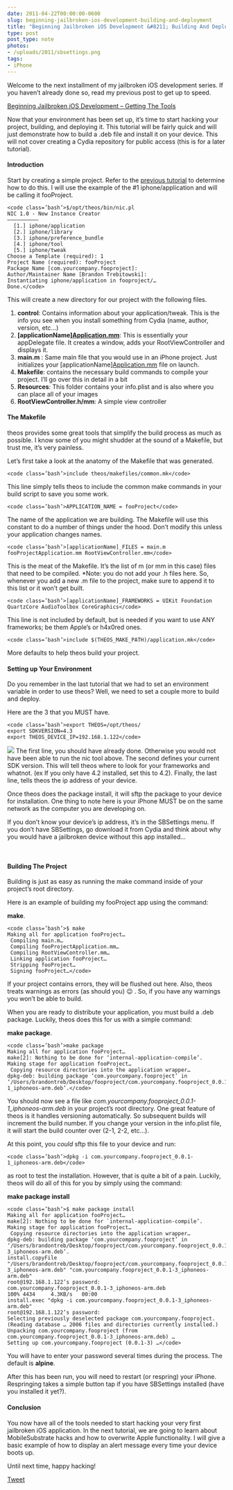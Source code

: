```yaml
---
date: 2011-04-22T00:00:00-0600
slug: beginning-jailbroken-ios-development-building-and-deployment
title: "Beginning Jailbroken iOS Development &#8211; Building And Deployment"
type: post
post_type: note
photos:
- /uploads/2011/sbsettings.png
tags:
- iPhone
---
```

Welcome to the next installment of my jailbroken iOS development series. If you haven’t already done so, read my previous post to get up to speed.


[Beginning Jailbroken iOS Development – Getting The Tools](/beginning-jailbroken-ios-development-getting-the-tools/)


Now that your environment has been set up, it’s time to start hacking your project, building, and deploying it. This tutorial will be fairly quick and will just demonstrate how to build a .deb file and install it on your device. This will not cover creating a Cydia repository for public access (this is for a later tutorial).


#### Introduction


Start by creating a simple project. Refer to the [previous tutorial](/beginning-jailbroken-ios-development-getting-the-tools/) to determine how to do this. I will use the example of the #1 iphone/application and will be calling it fooProject.




```
<code class=’bash’>$/opt/theos/bin/nic.pl
NIC 1.0 - New Instance Creator
——————————
  [1.] iphone/application
  [2.] iphone/library
  [3.] iphone/preference_bundle
  [4.] iphone/tool
  [5.] iphone/tweak
Choose a Template (required): 1
Project Name (required): fooProject
Package Name [com.yourcompany.fooproject]:    
Author/Maintainer Name [Brandon Trebitowski]: 
Instantiating iphone/application in fooproject/…
Done.</code>
```


This will create a new directory for our project with the following files.


1. **control**: Contains information about your application/tweak. This is the info you see when you install something from Cydia (name, author, version, etc…)
2. **[applicationName][Application.mm](http://Application.mm)**: This is essentially your appDelegate file. It creates a window, adds your RootViewController and displays it.
3. **main.m** : Same main file that you would use in an iPhone project. Just initializes your [applicationName][Application.mm](http://Application.mm) file on launch.
4. **Makefile**: contains the necessary build commands to compile your project. I’ll go over this in detail in a bit
5. **Resources**: This folder contains your info.plist and is also where you can place all of your images
6. **RootViewController.h/mm**: A simple view controller


#### The Makefile


theos provides some great tools that simplify the build process as much as possible. I know some of you might shudder at the sound of a Makefile, but trust me, it’s very painless.


Let’s first take a look at the anatomy of the Makefile that was generated.




```
<code class=’bash’>include theos/makefiles/common.mk</code>
```


This line simply tells theos to include the common make commands in your build script to save you some work.




```
<code class=’bash’>APPLICATION_NAME = fooProject</code>
```


The name of the application we are building. The Makefile will use this constant to do a number of things under the hood. Don’t modify this unless your application changes names.




```
<code class=’bash’>[applicationName]_FILES = main.m fooProjectApplication.mm RootViewController.mm</code>
```


This is the meat of the Makefile. It’s the list of m (or mm in this case) files that need to be compiled. \*Note: you do not add your .h files here. So, whenever you add a new .m file to the project, make sure to append it to this list or it won’t get built.




```
<code class=’bash’>[applicationName]_FRAMEWORKS = UIKit Foundation QuartzCore AudioToolbox CoreGraphics</code>
```


This line is not included by default, but is needed if you want to use ANY frameworks; be them Apple’s or h4x0red ones.




```
<code class=’bash’>include $(THEOS_MAKE_PATH)/application.mk</code>
```


More defaults to help theos build your project.


#### Setting up Your Environment


Do you remember in the last tutorial that we had to set an environment variable in order to use theos? Well, we need to set a couple more to build and deploy.


Here are the 3 that you MUST have.




```
<code class=’bash’>export THEOS=/opt/theos/
export SDKVERSION=4.3
export THEOS_DEVICE_IP=192.168.1.122</code>
```


![](/uploads/2011/sbsettings.png)
The first line, you should have already done. Otherwise you would not have been able to run the nic tool above. The second defines your current SDK version. This will tell theos where to look for your frameworks and whatnot. (ex If you only have 4.2 installed, set this to 4.2). Finally, the last line, tells theos the ip address of your device.


Once theos does the package install, it will sftp the package to your device for installation. One thing to note here is your iPhone MUST be on the same network as the computer you are developing on.


If you don’t know your device’s ip address, it’s in the SBSettings menu. If you don’t have SBSettings, go download it from Cydia and think about why you would have a jailbroken device without this app installed…



  

#### Building The Project


Building is just as easy as running the make command inside of your project’s root directory.


Here is an example of building my fooProject app using the command:


**make**.




```
<code class=’bash’>$ make
Making all for application fooProject…
 Compiling main.m…
 Compiling fooProjectApplication.mm…
 Compiling RootViewController.mm…
 Linking application fooProject…
 Stripping fooProject…
 Signing fooProject…</code>
```


If your project contains errors, they will be flushed out here. Also, theos treats warnings as errors (as should you) 😉 . So, if you have any warnings you won’t be able to build.


When you are ready to distribute your application, you must build a .deb package. Luckily, theos does this for us with a simple command:


**make package**.




```
<code class=’bash’>make package
Making all for application fooProject…
make[2]: Nothing to be done for ‘internal-application-compile’.
Making stage for application fooProject…
 Copying resource directories into the application wrapper…
dpkg-deb: building package ‘com.yourcompany.fooproject’ in ‘/Users/brandontreb/Desktop/fooproject/com.yourcompany.fooproject_0.0.1-1_iphoneos-arm.deb’.</code>
```


You should now see a file like *com.yourcompany.fooproject\_0.0.1-1\_iphoneos-arm.deb* in your project’s root directory. One great feature of theos is it handles versioning automatically. So subsequent builds will increment the build number. If you change your version in the info.plist file, it will start the build counter over (2-1, 2-2, etc…).


At this point, you *could* sftp this file to your device and run:




```
<code class=’bash’>dpkg -i com.yourcompany.fooproject_0.0.1-1_iphoneos-arm.deb</code>
```


as root to test the installation. However, that is quite a bit of a pain. Luckily, theos will do all of this for you by simply using the command:


**make package install**




```
<code class=’bash’>$ make package install
Making all for application fooProject…
make[2]: Nothing to be done for `internal-application-compile’.
Making stage for application fooProject…
 Copying resource directories into the application wrapper…
dpkg-deb: building package ‘com.yourcompany.fooproject’ in ‘/Users/brandontreb/Desktop/fooproject/com.yourcompany.fooproject_0.0.1-3_iphoneos-arm.deb’.
install.copyFile "/Users/brandontreb/Desktop/fooproject/com.yourcompany.fooproject_0.0.1-3_iphoneos-arm.deb" "com.yourcompany.fooproject_0.0.1-3_iphoneos-arm.deb"
root@192.168.1.122’s password: 
com.yourcompany.fooproject_0.0.1-3_iphoneos-arm.deb                                                                                                                                                                                                                              100% 4434     4.3KB/s   00:00    
install.exec "dpkg -i com.yourcompany.fooproject_0.0.1-3_iphoneos-arm.deb"
root@192.168.1.122’s password: 
Selecting previously deselected package com.yourcompany.fooproject.
(Reading database … 2006 files and directories currently installed.)
Unpacking com.yourcompany.fooproject (from com.yourcompany.fooproject_0.0.1-3_iphoneos-arm.deb) …
Setting up com.yourcompany.fooproject (0.0.1-3) …</code>
```


You will have to enter your password several times during the process. The default is **alpine**.


After this has been run, you will need to restart (or respring) your iPhone. Respringing takes a simple button tap if you have SBSettings installed (have you installed it yet?).


#### Conclusion


You now have all of the tools needed to start hacking your very first jailbroken iOS application. In the next tutorial, we are going to learn about MobileSubstrate hacks and how to overwrite Apple functionality. I will give a basic example of how to display an alert message every time your device boots up.


Until next time, happy hacking!



[Tweet](http://twitter.com/share)


